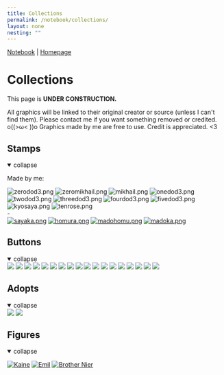 ```yaml
---
title: Collections
permalink: /notebook/collections/
layout: none
nesting: ""
---
```


<a href="/notebook">Notebook</a> | <a href="/">Homepage</a>

# Collections
This page is **UNDER CONSTRUCTION.**

All graphics will be linked to their original creator or source (unless I can't find them).
Please contact me if you want something removed or credited. o((>ω< ))o
Graphics made by me are free to use. Credit is appreciated. <3

<div class="box">

## Stamps

<details open> <summary class="toggle-summary">collapse</summary>

Made by me:

<div class="image-flex">
<img src='/images/stamps/zerodod3.png' alt='zerodod3.png'>
<img src='/images/stamps/zeromikhail.png' alt='zeromikhail.png'>
<img src='/images/stamps/mikhail.png' alt='mikhail.png'>
<img src='/images/stamps/onedod3.png' alt='onedod3.png'>
<img src='/images/stamps/twodod3.png' alt='twodod3.png'>
<img src='/images/stamps/threedod3.png' alt='threedod3.png'>
<img src='/images/stamps/fourdod3.png' alt='fourdod3.png'>
<img src='/images/stamps/fivedod3.png' alt='fivedod3.png'>
<img src='/images/stamps/kyosaya.png' alt='kyosaya.png'>
<img src='/images/stamps/tenrose.png' alt='tenrose.png'>

</div>
-
<div class="image-flex">
<a href="https://www.tumblr.com/cuteguygrian"><img src='/images/stamps/sayaka.png' alt='sayaka.png'></a>
<a href="https://www.tumblr.com/cuteguygrian"><img src='/images/stamps/homura.png' alt='homura.png'></a>
<a href="https://www.tumblr.com/cuteguygrian"><img src='/images/stamps/madohomu.png' alt='madohomu.png'></a>
<a href="https://www.tumblr.com/cuteguygrian"><img src='/images/stamps/madoka.png' alt='madoka.png'></a>
</div>

</details>
</div>

<div class="box">

  ## Buttons

  <details open> <summary class="toggle-summary">collapse</summary>

  <div class="image-flex">
  <img src="/images/buttons/3ds.jpg">
  <img src="/images/buttons/ao3.jpg">
  <img src="/images/buttons/8.png">
  <img src="/images/buttons/minecraftbutton.png">
  <img src="/images/buttons/mobilefriendly.png">
  <img src="/images/buttons/wayback_machine.png">
  <img src="/images/buttons/antiNFT.gif">
  <img src="/images/buttons/delete-twitter.gif">
  <img src="/images/buttons/ditch-socialmedia.gif">
  <img src="/images/buttons/firefoxnow.gif">
  <img src="/images/buttons/html.gif">
  <img src="/images/buttons/neocities.gif">
  <img src="/images/buttons/piracybutton.gif">
  <img src="/images/buttons/vocaloid.gif">
  <img src="/images/buttons/nap-time.png">
  <img src="/images/buttons/noai.gif">
  <img src="/images/buttons/i_like_computer.png">
  <img src="/images/buttons/steam.gif">

  </div>

</details>

</div>

<div class="box">

  ## Adopts

  <details open> <summary class="toggle-summary">collapse</summary>

  <div class="image-flex">
  <a href="https://mothcub.neocities.org/"><img src="/images/adopts/bunny-mothcub.gif"></a> <a href="https://beaniepines.nekoweb.org/stimpop"><img src="/images/adopts/totoro-beaniepines.gif"></a>
  </div>
  </details>

</div>

<div class="box">

## Figures

<details open> <summary class="toggle-summary">collapse</summary>


[![Kaine](/images/figures/kaine.png)](https://myfigurecollection.net/item/1182242) [![Emil](/images/figures/emil.png)](https://myfigurecollection.net/item/1182243) [![Brother Nier](/images/figures/brothernier.png)](https://myfigurecollection.net/item/1102838)

</details>


<script>
  document.addEventListener("DOMContentLoaded", () => {
    document.querySelectorAll("details").forEach(details => {
      const summary = details.querySelector("summary");
      const defaultText = summary.textContent;

      details.addEventListener("toggle", () => {
        summary.textContent = details.open ? "collapse" : "expand";
      });
    });
  });
</script>